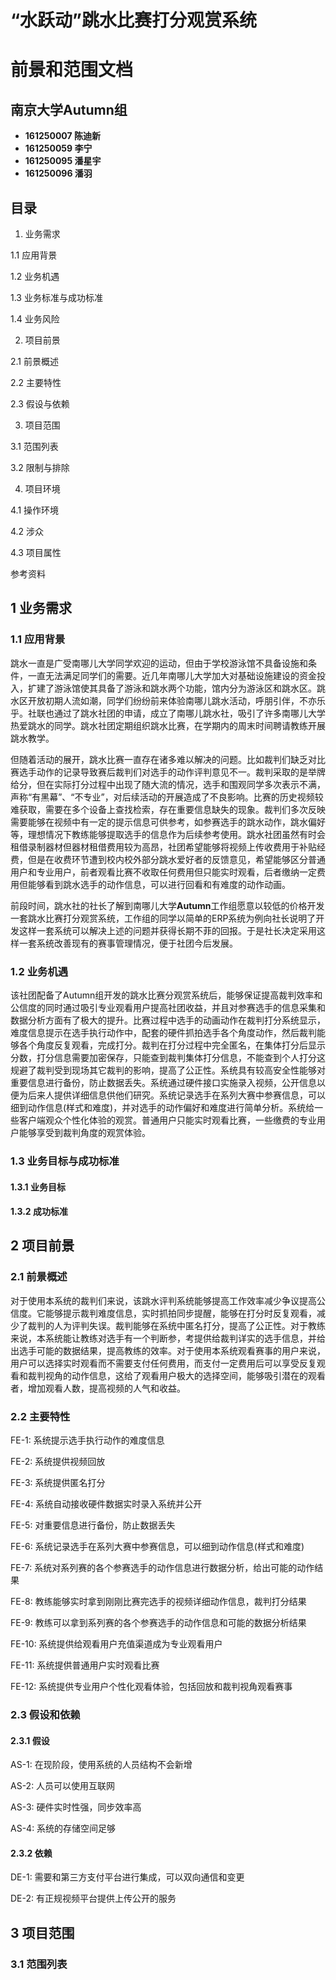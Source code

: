 #  “水跃动”跳水比赛打分观赏系统
# 前景和范围文档

## 南京大学Autumn组
- **161250007 陈迪新**
- **161250059 李宁**
- **161250095 潘星宇**
- **161250096 潘羽**
 
 
## 目录
1. 业务需求


  1.1 应用背景
  
  1.2 业务机遇
  
  1.3 业务标准与成功标准
  
  1.4 业务风险
  
2. 项目前景 

 2.1 前景概述

 2.2 主要特性

 2.3 假设与依赖
3. 项目范围 

 3.1 范围列表

 3.2 限制与排除

4. 项目环境 

  4.1 操作环境

  4.2 涉众

  4.3 项目属性
参考资料 

## 1 业务需求
### 1.1 应用背景
跳水一直是广受南哪儿大学同学欢迎的运动，但由于学校游泳馆不具备设施和条件，一直无法满足同学们的需要。近几年南哪儿大学加大对基础设施建设的资金投入，扩建了游泳馆使其具备了游泳和跳水两个功能，馆内分为游泳区和跳水区。跳水区开放初期人流如潮，同学们纷纷前来体验南哪儿跳水活动，呼朋引伴，不亦乐乎。社联也通过了跳水社团的申请，成立了南哪儿跳水社，吸引了许多南哪儿大学热爱跳水的同学。跳水社团定期组织跳水比赛，在学期内的周末时间聘请教练开展跳水教学。

但随着活动的展开，跳水比赛一直存在诸多难以解决的问题。比如裁判们缺乏对比赛选手动作的记录导致赛后裁判们对选手的动作评判意见不一。裁判采取的是举牌给分，但在实际打分过程中出现了随大流的情况，选手和围观同学多次表示不满，声称“有黑幕”、“不专业”，对后续活动的开展造成了不良影响。比赛的历史视频较难获取，需要在多个设备上查找检索，存在重要信息缺失的现象。裁判们多次反映需要能够在视频中有一定的提示信息可供参考，如参赛选手的跳水动作，跳水偏好等，理想情况下教练能够提取选手的信息作为后续参考使用。跳水社团虽然有时会租借录制器材但器材租借费用较为高昂，社团希望能够将视频上传收费用于补贴经费，但是在收费环节遭到校内校外部分跳水爱好者的反馈意见，希望能够区分普通用户和专业用户，前者观看比赛不收取任何费用但只能实时观看，后者缴纳一定费用但能够看到跳水选手的动作信息，可以进行回看和有难度的动作动画。

前段时间，跳水社的社长了解到南哪儿大学**Autumn**工作组愿意以较低的价格开发一套跳水比赛打分观赏系统，工作组的同学以简单的ERP系统为例向社长说明了开发这样一套系统可以解决上述的问题并获得长期不菲的回报。于是社长决定采用这样一套系统改善现有的赛事管理情况，便于社团今后发展。


### 1.2 业务机遇

该社团配备了Autumn组开发的跳水比赛分观赏系统后，能够保证提高裁判效率和公信度的同时通过吸引专业观看用户提高社团收益，并且对参赛选手的信息采集和数据分析方面有了极大的提升。比赛过程中选手的动画动作在裁判打分系统显示，难度信息提示在选手执行动作中，配套的硬件抓拍选手各个角度动作，然后裁判能够各个角度反复观看，完成打分。裁判在打分过程中完全匿名，在集体打分后显示分数，打分信息需要加密保存，只能查到裁判集体打分信息，不能查到个人打分这规避了裁判受到现场其它裁判的影响，提高了公正性。系统具有较高安全性能够对重要信息进行备份，防止数据丢失。系统通过硬件接口实施录入视频，公开信息以便为后来人提供详细信息供他们研究。系统记录选手在系列大赛中参赛信息，可以细到动作信息(样式和难度)，并对选手的动作偏好和难度进行简单分析。系统给一些客户端观众个性化体验的观赏。普通用户只能实时观看比赛，一些缴费的专业用户能够享受到裁判角度的观赏体验。

### 1.3 业务目标与成功标准

#### 1.3.1 业务目标
#### 1.3.2 成功标准

## 2 项目前景
### 2.1 前景概述
对于使用本系统的裁判们来说，该跳水评判系统能够提高工作效率减少争议提高公信度。它能够提示裁判难度信息，实时抓拍同步提醒，能够在打分时反复观看，减少了裁判的人为评判失误。裁判能够在系统中匿名打分，提高了公正性。对于教练来说，本系统能让教练对选手有一个判断参，考提供给裁判详实的选手信息，并给出选手可能的数据结果，提高教练的效率。对于使用本系统观看赛事的用户来说，用户可以选择实时观看而不需要支付任何费用，而支付一定费用后可以享受反复观看和裁判视角的动作信息，这给了观看用户极大的选择空间，能够吸引潜在的观看者，增加观看人数，提高视频的人气和收益。

### 2.2 主要特性
FE-1: 系统提示选手执行动作的难度信息

FE-2: 系统提供视频回放

FE-3: 系统提供匿名打分

FE-4: 系统自动接收硬件数据实时录入系统并公开

FE-5: 对重要信息进行备份，防止数据丢失

FE-6: 系统记录选手在系列大赛中参赛信息，可以细到动作信息(样式和难度)

FE-7: 系统对系列赛的各个参赛选手的动作信息进行数据分析，给出可能的动作结果

FE-8: 教练能够实时拿到刚刚比赛完选手的视频详细动作信息，裁判打分结果

FE-9: 教练可以拿到系列赛的各个参赛选手的动作信息和可能的数据分析结果

FE-10: 系统提供给观看用户充值渠道成为专业观看用户

FE-11: 系统提供普通用户实时观看比赛

FE-12: 系统提供专业用户个性化观看体验，包括回放和裁判视角观看赛事

### 2.3 假设和依赖

#### 2.3.1 假设
AS-1: 在现阶段，使用系统的人员结构不会新增

AS-2: 人员可以使用互联网

AS-3: 硬件实时性强，同步效率高

AS-4: 系统的存储空间足够

#### 2.3.2 依赖
DE-1: 需要和第三方支付平台进行集成，可以双向通信和变更

DE-2: 有正规视频平台提供上传公开的服务


## 3 项目范围

### 3.1 范围列表





